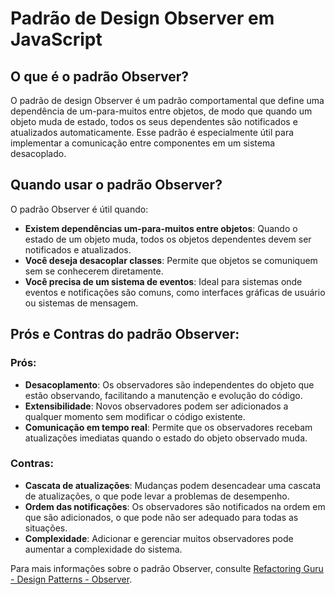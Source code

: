 # Padrão de Design Observer em JavaScript

## O que é o padrão Observer?

O padrão de design Observer é um padrão comportamental que define uma dependência de um-para-muitos entre objetos, de modo que quando um objeto muda de estado, todos os seus dependentes são notificados e atualizados automaticamente. Esse padrão é especialmente útil para implementar a comunicação entre componentes em um sistema desacoplado.

## Quando usar o padrão Observer?

O padrão Observer é útil quando:

- **Existem dependências um-para-muitos entre objetos**: Quando o estado de um objeto muda, todos os objetos dependentes devem ser notificados e atualizados.
- **Você deseja desacoplar classes**: Permite que objetos se comuniquem sem se conhecerem diretamente.
- **Você precisa de um sistema de eventos**: Ideal para sistemas onde eventos e notificações são comuns, como interfaces gráficas de usuário ou sistemas de mensagem.

## Prós e Contras do padrão Observer:

### Prós:
- **Desacoplamento**: Os observadores são independentes do objeto que estão observando, facilitando a manutenção e evolução do código.
- **Extensibilidade**: Novos observadores podem ser adicionados a qualquer momento sem modificar o código existente.
- **Comunicação em tempo real**: Permite que os observadores recebam atualizações imediatas quando o estado do objeto observado muda.

### Contras:
- **Cascata de atualizações**: Mudanças podem desencadear uma cascata de atualizações, o que pode levar a problemas de desempenho.
- **Ordem das notificações**: Os observadores são notificados na ordem em que são adicionados, o que pode não ser adequado para todas as situações.
- **Complexidade**: Adicionar e gerenciar muitos observadores pode aumentar a complexidade do sistema.

Para mais informações sobre o padrão Observer, consulte [Refactoring Guru - Design Patterns - Observer](https://refactoring.guru/design-patterns/observer).
